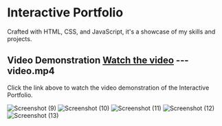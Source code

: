 # Interactive Portfolio

Crafted with HTML, CSS, and JavaScript, it's a showcase of my skills and projects.

## Video Demonstration [Watch the video](https://github.com/anshika-byte/INTERACTIVE-PORTFOLIO/blob/main/video.mp4) --- video.mp4

Click the link above to watch the video demonstration of the Interactive Portfolio.

![Screenshot (9)](https://github.com/anshika-byte/INTERACTIVE-PORTFOLIO/assets/134256411/8d4dbe5d-2040-4a1a-8950-1dd19e30828f)
![Screenshot (10)](https://github.com/anshika-byte/INTERACTIVE-PORTFOLIO/assets/134256411/36c89662-3b09-476a-8572-e2a2526e978f)
![Screenshot (11)](https://github.com/anshika-byte/INTERACTIVE-PORTFOLIO/assets/134256411/4a8ed957-b26e-4e2d-9cda-4e6aa9098eb8)
![Screenshot (12)](https://github.com/anshika-byte/INTERACTIVE-PORTFOLIO/assets/134256411/b2ea4b47-42c2-43e2-813a-da74fdce1ef8)
![Screenshot (13)](https://github.com/anshika-byte/INTERACTIVE-PORTFOLIO/assets/134256411/4507dd34-cfda-4676-aa97-0fedc8babd1a)


